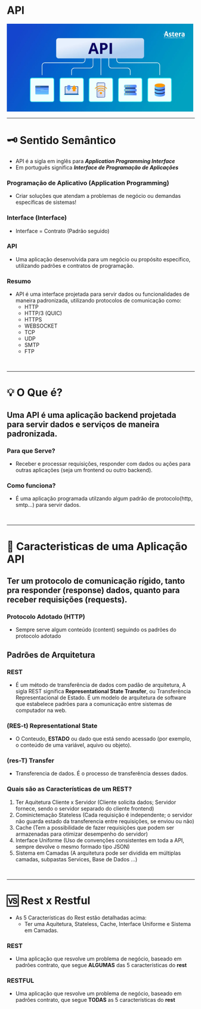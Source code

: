 # API
<img src="./docs/api.webp" alt="API" title="API" style="max-width: 500px;">

<br>
<hr>

# 🗝️ Sentido Semântico
- API é a sigla em inglês para ***Application Programming Interface***
- Em português significa ***Interface de Programação de Aplicações***

### Programação de Aplicativo (Application Programming)
- Criar soluções que atendam a problemas de negócio ou demandas específicas de sistemas!

### Interface (Interface)
- Interface = Contrato (Padrão seguido)

### API
- Uma aplicação desenvolvida para um negócio ou propósito específico, utilizando padrões e contratos de programação.
  
### Resumo
- API é uma interface projetada para servir dados ou funcionalidades de maneira padronizada, utilizando protocolos de comunicação como:
   - HTTP
   - HTTP/3 (QUIC)
   - HTTPS
   - WEBSOCKET
   - TCP
   - UDP
   - SMTP
   - FTP
 
<br>
<hr>

# 💡 O Que é?
## Uma API é uma aplicação backend projetada para servir dados e serviços de maneira padronizada.
 
### Para que Serve?
- Receber e processar requisições, responder com dados ou ações para outras aplicações (seja um frontend ou outro backend).
 
### Como funciona?
- É uma aplicação programada utilzando algum padrão de protocolo(http, smtp...) para servir dados.

<br>
<hr>

# 💾 Caracteristicas de uma Aplicação API
## Ter um protocolo de comunicação rígido, tanto pra responder (response) dados, quanto para receber requisições (requests).

### Protocolo Adotado (HTTP)
- Sempre serve algum conteúdo (content) seguindo os padrões do protocolo adotado
## Padrões de Arquitetura
### REST
  - É um método de transferência de dados com padão de arquitetura, A sigla REST significa **Representational State Transfer**, ou Transferência Representacional de Estado. É um modelo de arquitetura de software que estabelece padrões para a comunicação entre sistemas de computador na web.
 
### (RES-t) Representational **State**
- O Conteudo, **ESTADO** ou dado que está sendo acessado (por exemplo, o conteúdo de uma variável, aquivo ou objeto).

### (res-T) Transfer
- Transferencia de dados. É o processo de transferência desses dados.

### Quais são as Características de um REST?
1. Ter Aquitetura Cliente x Servidor (Cliente solicita dados; Servidor fornece, sendo o servidor separado do cliente frontend)
2. Cominictemação Stateless (Cada requisição é independente; o servidor não guarda estado da transferencia entre requisições, se enviou ou não)
3. Cache (Tem a possibilidade de fazer requisições que podem ser armazenadas para otimizar desempenho do servidor)
4. Interface Uniforme (Uso de convenções consistentes em toda a API, sempre devolve o mesmo formado tipo JSON)
5. Sistema em Camadas (A arquitetura pode ser dividida em múltiplas camadas, subpastas Services, Base de Dados ...)


<br>
<hr>

# 🆚 Rest x Restful
- As 5 Características do Rest estão detalhadas acima: 
  - Ter uma Aquitetura, Stateless, Cache, Interface Uniforme e Sistema em Camadas.
  
### REST
- Uma aplicação que resvolve um problema de negócio, baseado em padrões contrato, que segue **ALGUMAS** das 5 características do **rest**
### RESTFUL
- Uma aplicação que resvolve um problema de negócio, baseado em padrões contrato, que segue **TODAS** as 5 características do **rest**

